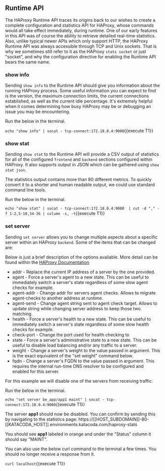 ## Runtime API
The HAProxy Runtime API traces its origins back to our wishes to create a complete configuration and statistics API for HAProxy, whose commands would all take effect immediately, during runtime. One of our early features in this API was of course the ability to retrieve detailed real-time statistics. Also, unlike typical newer APIs which only support HTTP, the HAProxy Runtime API was always accessible through TCP and Unix sockets. That is why we sometimes still refer to it as the HAProxy `stats socket` or just "socket", and why the configuration directive for enabling the Runtime API bears the same name.


### show info
Sending `show info` to the Runtime API should give you information about the running HAProxy process.  Some useful information you can expect to find is the version, the maximum connection limits, the current connections established, as well as the current idle percentage.  It's extremely helpful when it comes determining how busy HAProxy may be or debugging an issue you may be encountering.

Run the below in the terminal.

`echo "show info" | socat - tcp-connect:172.18.0.4:9000`{{execute T1}} 


### show stat
Sending `show stat` to the Runtime API will provide a CSV output of statistics for all of the configured `frontend` and `backend` sections configured within HAProxy.  It also supports output in JSON which can be gathered using `show stat json`.

The statistics output contains more than 80 different metrics. To quickly convert it to a shorter and human readable output, we could use standard command line tools.

Run the below in the terminal.

`echo "show stat" | socat - tcp-connect:172.18.0.4:9000  | cut -d "," -f 1-2,5-10,34-36 | column -s, -t`{{execute T1}}

### set server
Sending `set server` allows you to change multiple aspects about a specific server within an HAProxy `backend`.  Some of the items that can be changed are:

Below is just a brief description of the options available.  More detail can be found within the [HAProxy Documentation](https://www.haproxy.com/documentation/hapee/1-9r1/onepage/management/#9.3)
* addr - Replace the current IP address of a server by the one provided.
* agent -  Force a server's agent to a new state. This can be useful to immediately switch a server's state regardless of some slow agent checks for example.
* agent-addr - Change addr for servers agent checks. Allows to migrate agent-checks to another address at runtime.
* agent-send - Change agent string sent to agent check target. Allows to update string while changing server address to keep those two matching.
* health - Force a server's health to a new state. This can be useful to immediately switch a server's state regardless of some slow health checks for example.
* check-port - Change the port used for health checking to <port>
* state - Force a server's administrative state to a new state. This can be useful to disable load balancing and/or any traffic to a server.
* weight - Change a server's weight to the value passed in argument. This is the exact equivalent of the "set weight" command below.
* fqdn - Change a server's FQDN to the value passed in argument. This requires the internal run-time DNS resolver to be configured and enabled for this server.

For this example we will disable one of the servers from receiving traffic.

Run the below in the terminal.

`echo "set server be_app/app1 maint" | socat - tcp-connect:172.18.0.4:9000`{{execute T1}}

The server **app1** should now be disabled.  You can confirm by sending this by navigating to the statistics page: https://[[HOST_SUBDOMAIN]]-80-[[KATACODA_HOST]].environments.katacoda.com/haproxy-stats

You should see **app1** labeled in orange and under the "Status" column it should say "MAINT".

You can also use the below curl command to the terminal a few times.  You should no longer receive a response from it.

`curl localhost`{{execute T1}}
 
